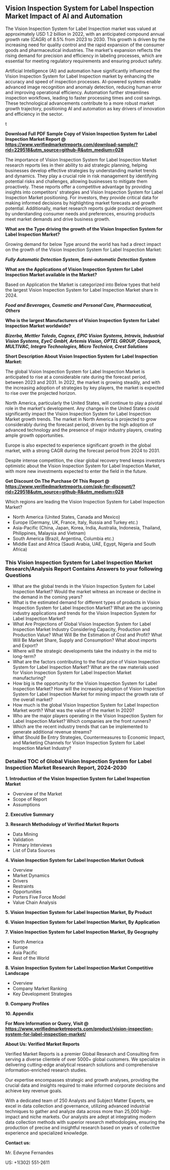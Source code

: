 <h2>Vision Inspection System for Label Inspection Market Impact of AI and Automation</h2><p>The Vision Inspection System for Label Inspection market was valued at approximately USD 1.2 billion in 2022, with an anticipated compound annual growth rate (CAGR) of 8.5% from 2023 to 2030. This growth is driven by the increasing need for quality control and the rapid expansion of the consumer goods and pharmaceutical industries. The market's expansion reflects the rising demand for precision and efficiency in labeling processes, which are essential for meeting regulatory requirements and ensuring product safety.</p><p>Artificial Intelligence (AI) and automation have significantly influenced the Vision Inspection System for Label Inspection market by enhancing the accuracy and speed of inspection processes. AI-powered systems enable advanced image recognition and anomaly detection, reducing human error and improving operational efficiency. Automation further streamlines inspection workflows, leading to faster processing times and cost savings. These technological advancements contribute to a more robust market growth trajectory, positioning AI and automation as key drivers of innovation and efficiency in the sector.</p>t</p><p id="" class=""><strong>Download Full PDF Sample Copy of Vision Inspection System for Label Inspection Market Report @ <a href="https://www.verifiedmarketreports.com/download-sample/?rid=229518&utm_source=github-R&utm_medium=028" target="_blank">https://www.verifiedmarketreports.com/download-sample/?rid=229518&utm_source=github-R&utm_medium=028</a></strong></p><p>The importance of&nbsp;Vision Inspection System for Label Inspection Market research reports lies in their ability to aid strategic planning, helping businesses develop effective strategies by understanding market trends and dynamics. They play a crucial role in risk management by identifying potential risks and challenges, allowing businesses to mitigate them proactively. These reports offer a competitive advantage by providing insights into competitors' strategies and Vision Inspection System for Label Inspection Market positioning. For investors, they provide critical data for making informed decisions by highlighting market forecasts and growth potential. Additionally, market research reports guide product development by understanding consumer needs and preferences, ensuring products meet market demands and drive business growth.</p><p><strong>What are the&nbsp;Type driving the growth of the Vision Inspection System for Label Inspection Market?</strong></p><p id="" class="">Growing demand for below Type around the world has had a direct impact on the growth of the Vision Inspection System for Label Inspection Market:</p><em><strong>Fully Automatic Detection System, Semi-automatic Detection System</strong></em></p><strong>What are the&nbsp;Applications&nbsp;of Vision Inspection System for Label Inspection Market available in the Market?</strong></p><p id="" class="">Based on Application the Market is categorized into Below types that held the largest Vision Inspection System for Label Inspection Market share In 2024.</p><em><strong>Food and Beverages, Cosmetic and Personal Care, Pharmaceutical, Others</strong></em></p><strong>Who is the largest Manufacturers of Vision Inspection System for Label Inspection Market worldwide?</strong></p><p><em><strong>Bizerba, Mettler Toledo, Cognex, EPIC Vision Systems, Intravis, Industrial Vision Systems, EyeC GmbH, Artemis Vision, OPTEL GROUP, Clearpack, MULTIVAC, Integro Technologies, Micro Technica, Crest Solutions</strong></em></p><p id="" class=""><strong>Short Description About Vision Inspection System for Label Inspection Market:</strong></p><p>The global Vision Inspection System for Label Inspection Market is anticipated to rise at a considerable rate during the forecast period, between 2023 and 2031. In 2022, the market is growing steadily, and with the increasing adoption of strategies by key players, the market is expected to rise over the projected horizon.</p><p>North America, particularly the United States, will continue to play a pivotal role in the market's development. Any changes in the United States could significantly impact the Vision Inspection System for Label Inspection Market growth trends. The market in North America is projected to grow considerably during the forecast period, driven by the high adoption of advanced technology and the presence of major industry players, creating ample growth opportunities.</p><p>Europe is also expected to experience significant growth in the global market, with a strong CAGR during the forecast period from 2024 to 2031.</p><p>Despite intense competition, the clear global recovery trend keeps investors optimistic about the Vision Inspection System for Label Inspection Market, with more new investments expected to enter the field in the future.</p><p id="" class=""><strong>Get Discount On The Purchase Of This Report @ <a href="https://www.verifiedmarketreports.com/ask-for-discount/?rid=229518&utm_source=github-R&utm_medium=028" target="_blank">https://www.verifiedmarketreports.com/ask-for-discount/?rid=229518&utm_source=github-R&utm_medium=028</a></strong></p>Which regions are leading the Vision Inspection System for Label Inspection Market?</p><ul><li>North America (United States, Canada and Mexico)</li><li>Europe (Germany, UK, France, Italy, Russia and Turkey etc.)</li><li>Asia-Pacific (China, Japan, Korea, India, Australia, Indonesia, Thailand, Philippines, Malaysia and Vietnam)</li><li>South America (Brazil, Argentina, Columbia etc.)</li><li>Middle East and Africa (Saudi Arabia, UAE, Egypt, Nigeria and South Africa)</li></ul><h3 id="" class="">This Vision Inspection System for Label Inspection Market Research/Analysis Report Contains Answers to your following Questions</h3><ul><li>What are the global trends in the Vision Inspection System for Label Inspection Market? Would the market witness an increase or decline in the demand in the coming years?</li><li>What is the estimated demand for different types of products in Vision Inspection System for Label Inspection Market? What are the upcoming industry applications and trends for the Vision Inspection System for Label Inspection Market?</li><li>What Are Projections of Global Vision Inspection System for Label Inspection Market Industry Considering Capacity, Production and Production Value? What Will Be the Estimation of Cost and Profit? What Will Be Market Share, Supply and Consumption? What about imports and Export?</li><li>Where will the strategic developments take the industry in the mid to long-term?</li><li>What are the factors contributing to the final price of Vision Inspection System for Label Inspection Market? What are the raw materials used for Vision Inspection System for Label Inspection Market manufacturing?</li><li>How big is the opportunity for the Vision Inspection System for Label Inspection Market? How will the increasing adoption of Vision Inspection System for Label Inspection Market for mining impact the growth rate of the overall market?</li><li>How much is the global Vision Inspection System for Label Inspection Market worth? What was the value of the market In 2020?</li><li>Who are the major players operating in the Vision Inspection System for Label Inspection Market? Which companies are the front runners?</li><li>Which are the recent industry trends that can be implemented to generate additional revenue streams?</li><li>What Should Be Entry Strategies, Countermeasures to Economic Impact, and Marketing Channels for Vision Inspection System for Label Inspection Market Industry?</li></ul><h3 id="" class="">Detailed TOC of Global Vision Inspection System for Label Inspection Market Research Report, 2024-2030</h3><p id="" class=""><strong>1. Introduction of the Vision Inspection System for Label Inspection Market</strong></p><ul><li>Overview of the Market</li><li>Scope of Report</li><li>Assumptions</li></ul><p id="" class=""><strong>2. Executive Summary</strong></p><p id="" class=""><strong>3. Research Methodology of Verified Market Reports</strong></p><ul><li>Data Mining</li><li>Validation</li><li>Primary Interviews</li><li>List of Data Sources</li></ul><p id="" class=""><strong>4. Vision Inspection System for Label Inspection Market Outlook</strong></p><ul><li>Overview</li><li>Market Dynamics</li><li>Drivers</li><li>Restraints</li><li>Opportunities</li><li>Porters Five Force Model</li><li>Value Chain Analysis</li></ul><p id="" class=""><strong>5. Vision Inspection System for Label Inspection Market, By Product</strong></p><p id="" class=""><strong>6. Vision Inspection System for Label Inspection Market, By Application</strong></p><p id="" class=""><strong>7. Vision Inspection System for Label Inspection Market, By Geography</strong></p><ul><li>North America</li><li>Europe</li><li>Asia Pacific</li><li>Rest of the World</li></ul><p id="" class=""><strong>8. Vision Inspection System for Label Inspection Market Competitive Landscape</strong></p><ul><li>Overview</li><li>Company Market Ranking</li><li>Key Development Strategies</li></ul><p id="" class=""><strong>9. Company Profiles</strong></p><p id="" class=""><strong>10. Appendix</strong></p><p id="" class=""><strong>For More Information or Query, Visit @ <a href="https://www.verifiedmarketreports.com/product/vision-inspection-system-for-label-inspection-market/" target="_blank">https://www.verifiedmarketreports.com/product/vision-inspection-system-for-label-inspection-market/</a></strong></p><p id="" class=""><strong>About Us: Verified Market Reports</strong></p><p id="" class="">Verified Market Reports is a premier Global Research and Consulting firm serving a diverse clientele of over 5000+ global customers. We specialize in delivering cutting-edge analytical research solutions and comprehensive information-enriched research studies.</p><p id="" class="">Our expertise encompasses strategic and growth analyses, providing the crucial data and insights required to make informed corporate decisions and achieve key revenue goals.</p><p id="" class="">With a dedicated team of 250 Analysts and Subject Matter Experts, we excel in data collection and governance, utilizing advanced industrial techniques to gather and analyze data across more than 25,000 high-impact and niche markets. Our analysts are adept at integrating modern data collection methods with superior research methodologies, ensuring the production of precise and insightful research based on years of collective experience and specialized knowledge.</p><p id="" class=""><strong>Contact us:</strong></p><p id="" class="">Mr. Edwyne Fernandes</p><p id="" class="">US: +1(302) 551-2611</p>